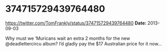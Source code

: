 # 374715729439764480
https://twitter.com/TomFrankly/status/374715729439764480
**Date:** 2013-09-03

Why must we ‘Muricans wait an extra 2 months for the new @deadlettercircu album? I’d gladly pay the $17 Australian price for it now...
